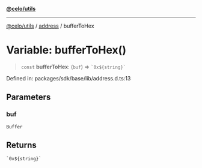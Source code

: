 [**@celo/utils**](../../README.md)

***

[@celo/utils](../../README.md) / [address](../README.md) / bufferToHex

# Variable: bufferToHex()

> `const` **bufferToHex**: (`buf`) => `` `0x${string}` ``

Defined in: packages/sdk/base/lib/address.d.ts:13

## Parameters

### buf

`Buffer`

## Returns

`` `0x${string}` ``
